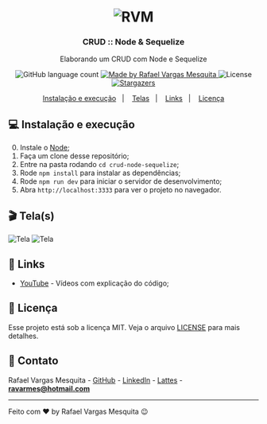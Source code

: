 <h1 align="center">
    <img alt="RVM" src="https://github.com/ravarmes/crud-node-sequelize/blob/main/assets/logo.jpg" />
</h1>

<h3 align="center">
  CRUD :: Node & Sequelize
</h3>

<p align="center">Elaborando um CRUD com Node e Sequelize</p>

<p align="center">
  <img alt="GitHub language count" src="https://img.shields.io/github/languages/count/ravarmes/crud-node-sequelize?color=%2304D361">

  <a href="http://www.linkedin.com/in/rafael-vargas-mesquita">
    <img alt="Made by Rafael Vargas Mesquita" src="https://img.shields.io/badge/made%20by-Rafael%20Vargas%20Mesquita-%2304D361">
  </a>

  <img alt="License" src="https://img.shields.io/badge/license-MIT-%2304D361">

  <a href="https://github.com/ravarmes/crud-node-sequelize/stargazers">
    <img alt="Stargazers" src="https://img.shields.io/github/stars/ravarmes/crud-node-sequelize?style=social">
  </a>
</p>

<p align="center">
  <a href="#-instalacao">Instalação e execução</a>&nbsp;&nbsp;&nbsp;|&nbsp;&nbsp;&nbsp;
  <a href="#-telas">Telas</a>&nbsp;&nbsp;&nbsp;|&nbsp;&nbsp;&nbsp;
  <a href="#-links">Links</a>&nbsp;&nbsp;&nbsp;|&nbsp;&nbsp;&nbsp;
  <a href="#-licenca">Licença</a>
</p>

## :computer: Instalação e execução <a name="-instalacao"/></a>

0. Instale o [Node](https://nodejs.org/en/download/);
1. Faça um clone desse repositório;
2. Entre na pasta rodando `cd crud-node-sequelize`;
3. Rode `npm install` para instalar as dependências;
4. Rode `npm run dev` para iniciar o servidor de desenvolvimento;
5. Abra `http://localhost:3333` para ver o projeto no navegador.
## :clapper: Tela(s) <a name="-telas"/></a>

![Tela](https://github.com/ravarmes/crud-node-sequelize/blob/main/assets/crud-node-sequelize-1.png)
![Tela](https://github.com/ravarmes/crud-node-sequelize/blob/main/assets/crud-node-sequelize-2.png)

## :link: Links <a name="-links"/></a>

- [YouTube](https://youtube.com/playlist?list=PL-mvLy2ws8IJv6T44tb1vVGUSax101rQp) - Vídeos com explicação do código;

## :memo: Licença <a name="-licenca"/></a>

Esse projeto está sob a licença MIT. Veja o arquivo [LICENSE](LICENSE.md) para mais detalhes.

## :email: Contato

Rafael Vargas Mesquita - [GitHub](https://github.com/ravarmes) - [LinkedIn](https://www.linkedin.com/in/rafael-vargas-mesquita) - [Lattes](http://lattes.cnpq.br/6616283627544820) - **ravarmes@hotmail.com**

---

Feito com ♥ by Rafael Vargas Mesquita :wink: